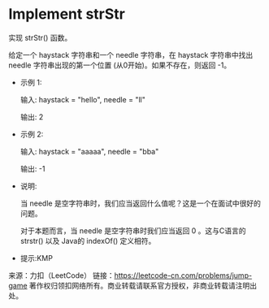 ﻿#  Implement strStr

实现 strStr() 函数。

给定一个 haystack 字符串和一个 needle 字符串，在 haystack 字符串中找出 needle 字符串出现的第一个位置 (从0开始)。如果不存在，则返回  -1。

* 示例 1:

    输入: haystack = "hello", needle = "ll"
    
    输出: 2

* 示例 2:

    输入: haystack = "aaaaa", needle = "bba"
    
    输出: -1

* 说明:

    当 needle 是空字符串时，我们应当返回什么值呢？这是一个在面试中很好的问题。
    
    对于本题而言，当 needle 是空字符串时我们应当返回 0 。这与C语言的 strstr() 以及 Java的 indexOf() 定义相符。
    
* 提示:KMP

来源：力扣（LeetCode）
链接：https://leetcode-cn.com/problems/jump-game
著作权归领扣网络所有。商业转载请联系官方授权，非商业转载请注明出处。